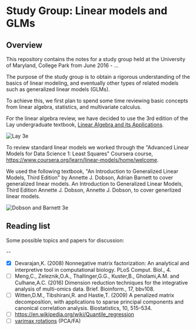 Study Group: Linear models and GLMs
===================================

## Overview

This repository contains the notes for a study group held at the University of
Maryland, College Park from June 2016 - ...

The purpose of the study group is to obtain a rigorous understanding of the
basics of linear modeling, and eventually other types of related models such as
generalized linear models (GLMs).

To achieve this, we first plan to spend some time reviewing basic concepts from
linear algebra, statistics, and multivariate calculus.

For the linear algebra review, we have decided to use the 3rd edition of the 
Lay undergraduate textbook, [Linear Algebra and its
Applications](http://www.laylinalgebra.com/).

![Lay 3e](01-linear-algebra-review-i/img/lay3e.jpg)

To review standard linear models we worked through the "Advanced Linear Models for Data Science 1: Least Squares" Coursera course, https://www.coursera.org/learn/linear-models/home/welcome.   

We used the following textbook, "An Introduction to Generalized Linear Models, Third Edition" by Annette J. Dobson, Adrian Barnett to cover generalized linear models. An Introduction to Generalized Linear Models, Third Edition
Annette J. Dobson, Annette J. Dobson, to cover generlized linear models.   

![Dobson and Barnett 3e](27-Intro-to-GLM/img/dobson_and_barnett3e.jpg)  




## Reading list

Some possible topics and papers for discussion:

--  

- [x] Devarajan,K. (2008) Nonnegative matrix factorization: An analytical and interpretive tool in computational biology. PLoS Comput. Biol., 4.
- [ ] Meng,C., Zeleznik,O.A., Thallinger,G.G., Kuster,B., Gholami,A.M. and Culhane,A.C. (2016) Dimension reduction techniques for the integrative analysis of multi-omics data. Brief. Bioinform., 17, bbv108.
- [ ] Witten,D.M., Tibshirani,R. and Hastie,T. (2009) A penalized matrix decomposition, with applications to sparse principal components and canonical correlation analysis. Biostatistics, 10, 515–534.
- [ ] https://en.wikipedia.org/wiki/Quantile_regression
- [ ] [varimax rotations](http://www.theanalysisfactor.com/rotations-factor-analysis/) (PCA/FA)
